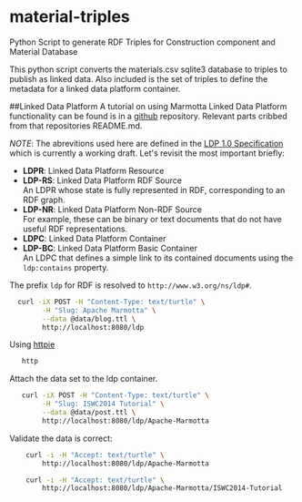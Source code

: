 # material-triples
Python Script to generate RDF Triples for Construction component and Material Database

This python script converts the materials.csv sqlite3 database to triples to publish as linked data. Also included is the set of triples to define the metadata for a linked data platform container.

##Linked Data Platform
A tutorial on using Marmotta Linked Data Platform functionality can be found is in a [github](https://github.com/wikier/apache-marmotta-tutorial-iswc2014/tree/master/ldp) repository. Relevant parts cribbed from that repositories README.md.


*NOTE*: The abrevitions used here are defined in the [LDP 1.0 Specification](http://www.w3.org/TR/ldp/) 
which is currently a working draft. Let's revisit the most important briefly:

* **LDPR**: Linked Data Platform Resource
* **LDP-RS**: Linked Data Platform RDF Source <br>
    An LDPR whose state is fully represented in RDF, corresponding to an RDF graph.
* **LDP-NR**: Linked Data Platform Non-RDF Source <br>
    For example, these can be binary or text documents that do not have useful RDF representations.
* **LDPC**: Linked Data Platform Container
* **LDP-BC**: Linked Data Platform Basic Container <br>
    An LDPC that defines a simple link to its contained documents using the `ldp:contains` property.

The prefix `ldp` for RDF is resolved to `http://www.w3.org/ns/ldp#`.

```bash
  curl -iX POST -H "Content-Type: text/turtle" \
        -H "Slug: Apache Marmotta" \
        --data @data/blog.ttl \
        http://localhost:8080/ldp
```
Using [httpie](https://github.com/jkbrzt/httpie)
```bash
   http 
```

Attach the data set to the ldp container.
```bash
   curl -iX POST -H "Content-Type: text/turtle" \
        -H "Slug: ISWC2014 Tutorial" \
        --data @data/post.ttl \
        http://localhost:8080/ldp/Apache-Marmotta
```

Validate the data is correct:
```bash
    curl -i -H "Accept: text/turtle" \
        http://localhost:8080/ldp/Apache-Marmotta

    curl -i -H "Accept: text/turtle" \
        http://localhost:8080/ldp/Apache-Marmotta/ISWC2014-Tutorial
```


